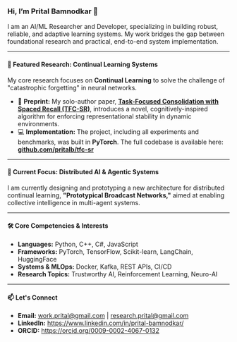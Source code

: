 ### Hi, I’m Prital Bamnodkar 👋

I am an AI/ML Researcher and Developer, specializing in building robust, reliable, and adaptive learning systems. My work bridges the gap between foundational research and practical, end-to-end system implementation.

---

#### 🔭 Featured Research: Continual Learning Systems

My core research focuses on **Continual Learning** to solve the challenge of "catastrophic forgetting" in neural networks.

- 📜 **Preprint:** My solo-author paper, **[Task-Focused Consolidation with Spaced Recall (TFC-SR)](https://arxiv.org/abs/2507.21109)**, introduces a novel, cognitively-inspired algorithm for enforcing representational stability in dynamic environments.
- 💻 **Implementation:** The project, including all experiments and benchmarks, was built in **PyTorch**. The full codebase is available here: **[github.com/pritalb/tfc-sr](https://github.com/pritalb/tfc-sr)**

---

#### 🌱 Current Focus: Distributed AI & Agentic Systems

I am currently designing and prototyping a new architecture for distributed continual learning, **"Prototypical Broadcast Networks,"** aimed at enabling collective intelligence in multi-agent systems.

---

#### 🛠️ Core Competencies & Interests

- **Languages:** Python, C++, C#, JavaScript
- **Frameworks:** PyTorch, TensorFlow, Scikit-learn, LangChain, HuggingFace
- **Systems & MLOps:** Docker, Kafka, REST APIs, CI/CD
- **Research Topics:** Trustworthy AI, Reinforcement Learning, Neuro-AI

---

#### 📫 Let's Connect

- **Email:** work.prital@gmail.com | research.prital@gmail.com
- **LinkedIn:** https://www.linkedin.com/in/prital-bamnodkar/
- **ORCID:** https://orcid.org/0009-0002-4067-0132

<!---
pritalb/pritalb is a ✨ special ✨ repository because its `README.md` (this file) appears on your GitHub profile.
You can click the Preview link to take a look at your changes.
--->
